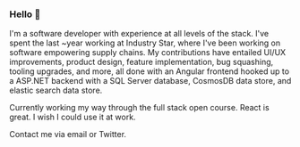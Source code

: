 ### Hello 👋

I'm a software developer with experience at all levels of the stack. I've spent the last ~year working at Industry Star, where I've been working on software empowering supply chains. My contributions have entailed UI/UX improvements, product design, feature implementation, bug squashing, tooling upgrades, and more, all done with an Angular frontend hooked up to a ASP.NET backend with a SQL Server database, CosmosDB data store, and elastic search data store.

Currently working my way through the full stack open course. React is great. I wish I could use it at work.

Contact me via email or Twitter.

<!--
**averywlittle/averywlittle** is a ✨ _special_ ✨ repository because its `README.md` (this file) appears on your GitHub profile.

Here are some ideas to get you started:

- 🔭 I’m currently working on ...
- 🌱 I’m currently learning ...
- 👯 I’m looking to collaborate on ...
- 🤔 I’m looking for help with ...
- 💬 Ask me about ...
- 📫 How to reach me: ...
- 😄 Pronouns: ...
- ⚡ Fun fact: ...
-->

